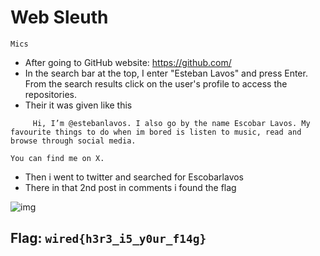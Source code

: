 # Web Sleuth
`Mics`

- After going to GitHub website: https://github.com/
- In the search bar at the top,  I enter "Esteban Lavos" and press Enter.
From the search results click on the user's profile to access the repositories.
- Their it was given like this
```
     Hi, I’m @estebanlavos. I also go by the name Escobar Lavos. My favourite things to do when im bored is listen to music, read and browse through social media.

You can find me on X.
```
- Then i went to twitter and searched for Escobarlavos
- There in that 2nd post in comments i found the flag

![img](https://github.com/Sreehithavarma23/wired-ctf/blob/main/screenshots/Screenshot%20from%202023-08-28%2015-35-04.png)

## Flag: `wired{h3r3_i5_y0ur_f14g}`


